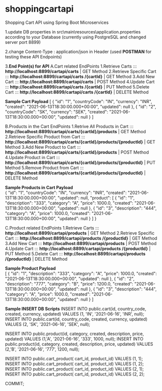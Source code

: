 # shoppingcartapi
Shopping Cart API using Spring Boot Microservices

1.update DB properties in src\main\resources\application.properties according to your Database
(currently using PostgreSQL and changed server port 8899)

2.change Content-Type : application/json  in Header (used **POSTMAN** for testing these API Endpoints)

3.**End Point(s) for API**
  A.Cart related EndPoints
      1.Retrieve Carts          ::: **http://localhost:8899/cartapi/carts**             | GET  Method
      2.Retrieve Specific Cart  ::: **http://localhost:8899/cartapi/carts /{cartId}**   | GET  Method
      3.Add New Cart            ::: **http://localhost:8899/cartapi/carts**             | POST Method
      4.Update Cart             ::: **http://localhost:8899/cartapi/carts /{cartId}**   | PUT Method
      5.Delete Cart             ::: **http://localhost:8899/cartapi/carts /{cartId}**   | DELETE Method
  
  **Sample Cart Payload**
  [
    {
        "id": "1",
        "countryCode": "IN",
        "currency": "INR",
        "created": "2021-06-13T18:30:00.000+00:00",
        "updated": null
    },
    {
        "id": "2",
        "countryCode": "SK",
        "currency": "SEK",
        "created": "2021-06-13T18:30:00.000+00:00",
        "updated": null
    }
]
 
 B.Products in the Cart EndPoints
      1.Retrive All Products in Cart            ::: **http://localhost:8899/cartapi/carts/{cartId}/products**                 | GET  Method
      2.Retrieve Specific Product from Cart     ::: **http://localhost:8899/cartapi/carts/{cartId}/products/{productId}**     | GET  Method
      3.Add New Product to Cart                 ::: **http://localhost:8899/cartapi/carts/{cartId}/products**                 | POST Method
      4.Update Product in Cart                  ::: **http://localhost:8899/cartapi/carts/{cartId}/products/{productId}**     | PUT Method
      5.Remove Product from Cart                ::: **http://localhost:8899/cartapi/carts/{cartId}/products/{productId}**     | DELETE Method
 
      
**Sample Products in Cart Payload**       
{
    "id": "1",
    "countryCode": "IN",
    "currency": "INR",
    "created": "2021-06-13T18:30:00.000+00:00",
    "updated": null,
    "product": [
        {
            "id": "1",
            "description": "333",
            "category": "A",
            "price": 1000.0,
            "created": "2021-06-13T18:30:00.000+00:00",
            "updated": null
        },
        {
            "id": "3",
            "description": "444",
            "category": "A",
            "price": 1000.0,
            "created": "2021-06-13T18:30:00.000+00:00",
            "updated": null
        }
    ]
}

 C.Product related EndPoints
      1.Retrieve Carts          ::: **http://localhost:8899/cartapi/products**             	| GET  Method
      2.Retrieve Specific Cart  ::: **http://localhost:8899/cartapi/products /{productId}**   	| GET  Method
      3.Add New Cart            ::: **http://localhost:8899/cartapi/products**             	| POST Method
      4.Update Cart             ::: **http://localhost:8899/cartapi/products /{productId}**   	| PUT Method
      5.Delete Cart             ::: **http://localhost:8899/cartapi/products /{productId}**   	| DELETE Method
 
 **Sample Product Payload**          
 [
    {
        "id": "1",
        "description": "333",
        "category": "A",
        "price": 1000.0,
        "created": "2021-06-13T18:30:00.000+00:00",
        "updated": null
    },
    {
        "id": "2",
        "description": "777",
        "category": "B",
        "price": 1200.0,
        "created": "2021-06-13T18:30:00.000+00:00",
        "updated": null
    },
    {
        "id": "3",
        "description": "444",
        "category": "A",
        "price": 1000.0,
        "created": "2021-06-13T18:30:00.000+00:00",
        "updated": null
    }
 ]

**Sample INSERT DB Scripts**
INSERT INTO public.cart(id, country_code, created, currency, updated) 	VALUES (1, 'IN', '2021-06-16', 'INR', null);  
INSERT INTO public.cart(id, country_code, created, currency, updated) 	VALUES (2, 'SK', '2021-06-16', 'SEK', null);	 

INSERT INTO public.product(id, category, created, description, price, updated) 	VALUES (1,'A', '2021-06-16', '333', 1000, null); 
INSERT INTO public.product(id, category, created, description, price, updated) 	VALUES (2,'B', '2021-06-16', '777', 1200, null);   

INSERT INTO public.cart_product( 	cart_id, product_id) 	VALUES (1, 1); 
INSERT INTO public.cart_product( 	cart_id, product_id) 	VALUES (1, 2); 
INSERT INTO public.cart_product( 	cart_id, product_id) 	VALUES (2, 1); 
INSERT INTO public.cart_product( 	cart_id, product_id) 	VALUES (2, 2); 

COMMIT;

